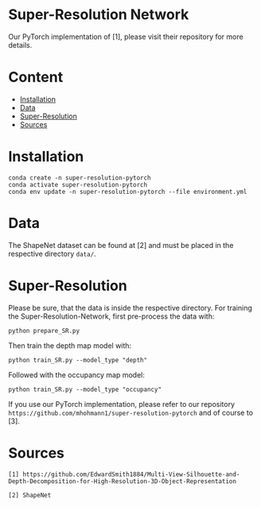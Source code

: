 # Super-Resolution Network
Our PyTorch implementation of [1], please visit their repository for more details. 

# Content
- [Installation](#installation)
- [Data](#data)
- [Super-Resolution](#super-resolution)
- [Sources](#sources)

# Installation

```
conda create -n super-resolution-pytorch
conda activate super-resolution-pytorch
conda env update -n super-resolution-pytorch --file environment.yml
```

# Data

The ShapeNet dataset can be found at [2] and must be placed in the respective directory `data/`.

# Super-Resolution

Please be sure, that the data is inside the respective directory. For training the Super-Resolution-Network, first pre-process the data with:

```
python prepare_SR.py
```

Then train the depth map model with:

```
python train_SR.py --model_type "depth"
```

Followed with the occupancy map model:

```
python train_SR.py --model_type "occupancy"
```

If you use our PyTorch implementation, please refer to our repository `https://github.com/mhohmann1/super-resolution-pytorch` and of course to [3].


# Sources

`[1] https://github.com/EdwardSmith1884/Multi-View-Silhouette-and-Depth-Decomposition-for-High-Resolution-3D-Object-Representation`

`[2] ShapeNet`

